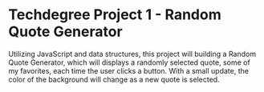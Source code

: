 # Techdegree Project 1 - Random Quote Generator

Utilizing JavaScript and data structures, this project will building a Random Quote Generator,  which will displays a randomly selected quote, some of my favorites, each time the user clicks a button.
With a small update, the color of the background will change as a new quote is selected. 
